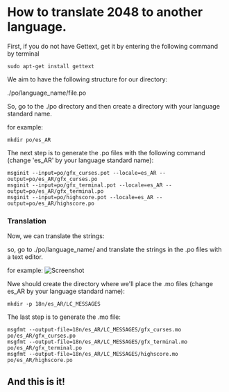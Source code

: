 
# How to translate 2048 to another language.

First, if you do not have Gettext, get it by entering the following command by terminal

```
sudo apt-get install gettext
```

We aim to have the following structure for our directory:

./po/language_name/file.po

So, go to the ./po directory and then create a directory with your language standard name. 

for example:

```
mkdir po/es_AR
```

The next step is to generate the .po files with the following command (change 'es_AR' by your language standard name):
```
msginit --input=po/gfx_curses.pot --locale=es_AR --output=po/es_AR/gfx_curses.po
msginit --input=po/gfx_terminal.pot --locale=es_AR --output=po/es_AR/gfx_terminal.po
msginit --input=po/highscore.pot --locale=es_AR --output=po/es_AR/highscore.po
```

### Translation

Now, we can translate the strings:

so, go to ./po/language_name/ and translate the strings in the .po files with a text editor.

for example:
![Screenshot](https://k62.kn3.net/5/0/D/B/4/4/870.png)


Nwe should create the directory where we'll place the .mo files (change es_AR by your language standard name):

```
mkdir -p 18n/es_AR/LC_MESSAGES
```

The last step is to generate the .mo file:

```
msgfmt --output-file=18n/es_AR/LC_MESSAGES/gfx_curses.mo po/es_AR/gfx_curses.po
msgfmt --output-file=18n/es_AR/LC_MESSAGES/gfx_terminal.mo po/es_AR/gfx_terminal.po
msgfmt --output-file=18n/es_AR/LC_MESSAGES/highscore.mo po/es_AR/highscore.po
```

## And this is it!
